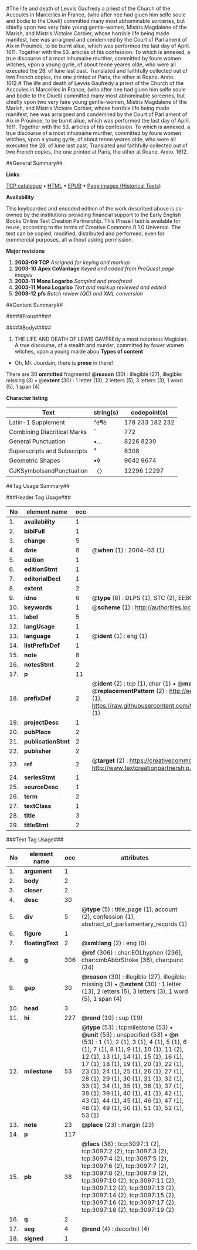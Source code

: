 #The life and death of Levvis Gaufredy a priest of the Church of the Accoules in Marceilles in France, (who after hee had giuen him selfe soule and bodie to the Diuell) committed many most abhominable sorceries, but chiefly vpon two very faire young gentle-women, Mistris Magdalene of the Marish, and Mistris Victoire Corbier, whose horrible life being made manifest, hee was arraigned and condemned by the Court of Parliament of Aix in Prouince, to be burnt aliue, which was performed the last day of April. 1611. Together with the 53. articles of his confession. To which is annexed, a true discourse of a most inhumaine murther, committed by foure women witches, vpon a young gyrle, of about tenne yeares olde, who were all executed the 28. of Iune last past. Translated and faithfully collected out of two French copies, the one printed at Paris, the other at Roane. Anno. 1612.#
The life and death of Levvis Gaufredy a priest of the Church of the Accoules in Marceilles in France, (who after hee had giuen him selfe soule and bodie to the Diuell) committed many most abhominable sorceries, but chiefly vpon two very faire young gentle-women, Mistris Magdalene of the Marish, and Mistris Victoire Corbier, whose horrible life being made manifest, hee was arraigned and condemned by the Court of Parliament of Aix in Prouince, to be burnt aliue, which was performed the last day of April. 1611. Together with the 53. articles of his confession. To which is annexed, a true discourse of a most inhumaine murther, committed by foure women witches, vpon a young gyrle, of about tenne yeares olde, who were all executed the 28. of Iune last past. Translated and faithfully collected out of two French copies, the one printed at Paris, the other at Roane. Anno. 1612.

##General Summary##

**Links**

[TCP catalogue](http://www.ota.ox.ac.uk/tcp/)  • 
[HTML](http://tei.it.ox.ac.uk/tcp/Texts-HTML/free/A01/A01558.html)  • 
[EPUB](http://tei.it.ox.ac.uk/tcp/Texts-EPUB/free/A01/A01558.epub) • 
[Page images (Historical Texts)](https://data.historicaltexts.jisc.ac.uk/view?pubId=eebo-99838709e&pageId=eebo-99838709e-3097-1)

**Availability**

This keyboarded and encoded edition of the
	       work described above is co-owned by the institutions
	       providing financial support to the Early English Books
	       Online Text Creation Partnership. This Phase I text is
	       available for reuse, according to the terms of Creative
	       Commons 0 1.0 Universal. The text can be copied,
	       modified, distributed and performed, even for
	       commercial purposes, all without asking permission.

**Major revisions**

1. __2003-09__ __TCP__ *Assigned for keying and markup*
1. __2003-10__ __Apex CoVantage__ *Keyed and coded from ProQuest page images*
1. __2003-11__ __Mona Logarbo__ *Sampled and proofread*
1. __2003-11__ __Mona Logarbo__ *Text and markup reviewed and edited*
1. __2003-12__ __pfs__ *Batch review (QC) and XML conversion*

##Content Summary##

#####Front#####

#####Body#####

1. THE LIFE AND DEATH OF LEWIS GAVFREdy a most notorious Magician.
A true discourse, of a stealth and murder, committed by fower women witches, vpon a young maide abou
**Types of content**

  * Oh, Mr. Jourdain, there is **prose** in there!

There are 30 **ommitted** fragments! 
 @__reason__ (30) : illegible (27), illegible: missing (3)  •  @__extent__ (30) : 1 letter (13), 2 letters (5), 3 letters (3), 1 word (5), 1 span (4)

**Character listing**


|Text|string(s)|codepoint(s)|
|---|---|---|
|Latin-1 Supplement|²é¶è|178 233 182 232|
|Combining             Diacritical Marks|̄|772|
|General Punctuation|•…|8226 8230|
|Superscripts             and Subscripts|⁴|8308|
|Geometric Shapes|▪◊|9642 9674|
|CJKSymbolsandPunctuation|〈〉|12296 12297|

##Tag Usage Summary##

###Header Tag Usage###

|No|element name|occ|attributes|
|---|---|---|---|
|1.|__availability__|1||
|2.|__biblFull__|1||
|3.|__change__|5||
|4.|__date__|8| @__when__ (1) : 2004-03 (1)|
|5.|__edition__|1||
|6.|__editionStmt__|1||
|7.|__editorialDecl__|1||
|8.|__extent__|2||
|9.|__idno__|6| @__type__ (6) : DLPS (1), STC (2), EEBO-CITATION (1), PROQUEST (1), VID (1)|
|10.|__keywords__|1| @__scheme__ (1) : http://authorities.loc.gov/ (1)|
|11.|__label__|5||
|12.|__langUsage__|1||
|13.|__language__|1| @__ident__ (1) : eng (1)|
|14.|__listPrefixDef__|1||
|15.|__note__|8||
|16.|__notesStmt__|2||
|17.|__p__|11||
|18.|__prefixDef__|2| @__ident__ (2) : tcp (1), char (1)  •  @__matchPattern__ (2) : ([0-9\-]+):([0-9IVX]+) (1), (.+) (1)  •  @__replacementPattern__ (2) : http://eebo.chadwyck.com/downloadtiff?vid=$1&page=$2 (1), https://raw.githubusercontent.com/textcreationpartnership/Texts/master/tcpchars.xml#$1 (1)|
|19.|__projectDesc__|1||
|20.|__pubPlace__|2||
|21.|__publicationStmt__|2||
|22.|__publisher__|2||
|23.|__ref__|2| @__target__ (2) : https://creativecommons.org/publicdomain/zero/1.0/ (1), http://www.textcreationpartnership.org/docs/. (1)|
|24.|__seriesStmt__|1||
|25.|__sourceDesc__|1||
|26.|__term__|2||
|27.|__textClass__|1||
|28.|__title__|3||
|29.|__titleStmt__|2||


###Text Tag Usage###

|No|element name|occ|attributes|
|---|---|---|---|
|1.|__argument__|1||
|2.|__body__|2||
|3.|__closer__|2||
|4.|__desc__|30||
|5.|__div__|5| @__type__ (5) : title_page (1), account (2), confession (1), abstract_of_parliamentary_records (1)|
|6.|__figure__|1||
|7.|__floatingText__|2| @__xml:lang__ (2) : eng (0)|
|8.|__g__|306| @__ref__ (306) : char:EOLhyphen (236), char:cmbAbbrStroke (36), char:punc (34)|
|9.|__gap__|30| @__reason__ (30) : illegible (27), illegible: missing (3)  •  @__extent__ (30) : 1 letter (13), 2 letters (5), 3 letters (3), 1 word (5), 1 span (4)|
|10.|__head__|3||
|11.|__hi__|227| @__rend__ (19) : sup (19)|
|12.|__milestone__|53| @__type__ (53) : tcpmilestone (53)  •  @__unit__ (53) : unspecified (53)  •  @__n__ (53) : 1 (1), 2 (1), 3 (1), 4 (1), 5 (1), 6 (1), 7 (1), 8 (1), 9 (1), 10 (1), 11 (2), 12 (1), 13 (1), 14 (1), 15 (1), 16 (1), 17 (1), 18 (1), 19 (1), 20 (1), 22 (1), 23 (1), 24 (1), 25 (1), 26 (1), 27 (1), 28 (1), 29 (1), 30 (1), 31 (1), 32 (1), 33 (1), 34 (1), 35 (1), 36 (1), 37 (1), 38 (1), 39 (1), 40 (1), 41 (1), 42 (1), 43 (1), 44 (1), 45 (1), 46 (1), 47 (1), 48 (1), 49 (1), 50 (1), 51 (1), 52 (1), 53 (1)|
|13.|__note__|23| @__place__ (23) : margin (23)|
|14.|__p__|117||
|15.|__pb__|38| @__facs__ (38) : tcp:3097:1 (2), tcp:3097:2 (2), tcp:3097:3 (2), tcp:3097:4 (2), tcp:3097:5 (2), tcp:3097:6 (2), tcp:3097:7 (2), tcp:3097:8 (2), tcp:3097:9 (2), tcp:3097:10 (2), tcp:3097:11 (2), tcp:3097:12 (2), tcp:3097:13 (2), tcp:3097:14 (2), tcp:3097:15 (2), tcp:3097:16 (2), tcp:3097:17 (2), tcp:3097:18 (2), tcp:3097:19 (2)|
|16.|__q__|2||
|17.|__seg__|4| @__rend__ (4) : decorInit (4)|
|18.|__signed__|1||
